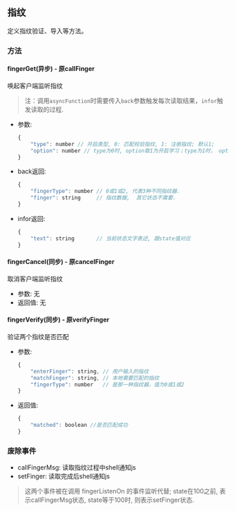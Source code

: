 ## 指纹
定义指纹验证、导入等方法。

### 方法
#### fingerGet(异步) - 原callFinger
唤起客户端监听指纹

> 注：调用`asyncFunction`时需要传入`back`参数触发每次读取结果，`infor`触发读取的过程.

* 参数:
    ```js
    {
        "type": number // 开启类型, 0: 匹配校验指纹, 1: 注册指纹; 默认1;
        "option": number // type为0时, option取1为开启学习；type为1时， option取1为需要多次
    }
    ```
* back返回:
    ```js
    {
        "fingerType": number // 0或1或2, 代表3种不同指纹器.
        "finger": string     // 指纹数据,  其它状态不需要.
    }
    ```

* infor返回:
    ```js
    {
        "text": string       // 当前状态文字表述, 跟state值对应
    }
    ```

#### fingerCancel(同步) - 原cancelFinger
取消客户端监听指纹
* 参数: 无
* 返回值: 无


#### fingerVerify(同步) - 原verifyFinger
验证两个指纹是否匹配
* 参数:
    ```js
    {
        "enterFinger": string, // 用户输入的指纹
        "matchFinger": string, // 本地需要匹配的指纹
        "fingerType": number   // 是那一种指纹器，值为0或1或2
    }
    ```
* 返回值:
    ```js
    {
        "matched": boolean //是否匹配成功
    }
    ```

### 废除事件

* callFingerMsg: 读取指纹过程中shell通知js
* setFinger: 读取完成后shell通知js

> 这两个事件被在调用 fingerListenOn 的事件监听代替; state在100之前, 表示callFingerMsg状态, state等于100时, 则表示setFinger状态.
